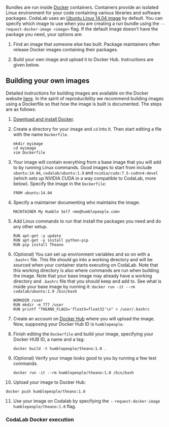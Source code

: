 Bundles are run inside [Docker](https://www.docker.com) containers. Containers provide an isolated Linux environment for your code containing various libraries and software packages. CodaLab uses an [Ubuntu Linux 14.04 image](https://hub.docker.com/r/codalab/ubuntu/) by default. You can specify which image to use when you are creating a run bundle using the `--request-docker-image <image>` flag. If the default image doesn't have the package you need, your options are:

1. Find an image that someone else has built. Package maintainers often release Docker images containing their packages.

2. Build your own image and upload it to Docker Hub. Instructions are given below.

## Building your own images
Detailed instructions for building images are available on the Docker website [here](https://docs.docker.com/engine/userguide/containers/dockerimages/). In the spirit of reproducibility we recommend building images using a Dockerfile so that how the image is built is documented. The steps are as follows:

1. [Download and install Docker](Installing-Docker).
2. Create a directory for your image and `cd` into it. Then start editing a file with the name `Dockerfile`.

    ```
    mkdir myimage
    cd myimage
    vim Dockerfile
    ```

3. Your image will contain everything from a base image that you will add to by running Linux commands. Good images to start from include `ubuntu:14.04`, `codalab/ubuntu:1.9` and `nvidia/cuda:7.5-cudnn4-devel` (which sets up NVIDIA CUDA in a way compatible to CodaLab, more below). Specify the image in the `Dockerfile`:

    ```
    FROM ubuntu:14.04
    ```

4. Specify a maintainer documenting who maintains the image:

    ```
    MAINTAINER My Humble Self <me@humblepeople.com>
    ```

5. Add Linux commands to run that install the packages you need and do any other setup.

    ```
    RUN apt-get -y update
    RUN apt-get -y install python-pip
    RUN pip install Theano
    ```

6. (Optional) You can set up environment variables and so on with a `.bashrc` file. This file should go into a working directory and will be sourced when your container starts executing on CodaLab. Note that this working directory is also where commands are run when building the image. Note that your base image may already have a working directory and `.bashrc` file that you should keep and add to. See what is inside your base image by running it: `docker run -it --rm codalab/ubuntu:1.9 /bin/bash`

    ```
    WORKDIR /user
    RUN mkdir -m 777 /user
    RUN printf "THEANO_FLAGS='floatX=float32'\n" > /user/.bashrc
    ```

7. Create an account on [Docker Hub](https://hub.docker.com/) where you will upload the image. Now, supposing your Docker Hub ID is `humblepeople`.
8. Finish editing the `Dockerfile` and build your image, specifying your Docker HUB ID, a name and a tag:

   ```
   docker build -t humblepeople/theano:1.0 .

9. (Optional) Verify your image looks good to you by running a few test commands.

   ```
   docker run -it --rm humblepeople/theano:1.0 /bin/bash
   ```

10. Upload your image to Docker Hub:

   ```
   docker push humblepeople/theano:1.0
   ```

11. Use your image on Codalab by specifying the `--request-docker-image humblepeople/theano:1.0` flag.

### CodaLab Docker execution

